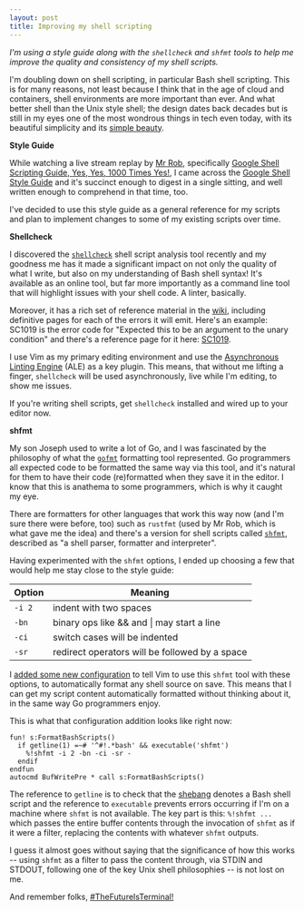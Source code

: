 ```yaml
---
layout: post
title: Improving my shell scripting
---
```


_I'm using a style guide along with the `shellcheck` and `shfmt` tools to help me improve the quality and consistency of my shell scripts._

I'm doubling down on shell scripting, in particular Bash shell scripting. This is for many reasons, not least because I think that in the age of cloud and containers, shell environments are more important than ever. And what better shell than the Unix style shell; the design dates back decades but is still in my eyes one of the most wondrous things in tech even today, with its beautiful simplicity and its [simple beauty](https://en.wikipedia.org/wiki/Unix_philosophy#:~:text=The%20Unix%20philosophy%20is%20documented,%2C%20as%20yet%20unknown%2C%20program.).

**Style Guide**

While watching a live stream replay by [Mr Rob](https://rwx.gg), specifically [Google Shell Scripting Guide, Yes, Yes, 1000 Times Yes!](https://www.youtube.com/watch?v=UGCw6wXv1Ao), I came across the [Google Shell Style Guide](https://google.github.io/styleguide/shellguide.html) and it's succinct enough to digest in a single sitting, and well written enough to comprehend in that time, too.

I've decided to use this style guide as a general reference for my scripts and plan to implement changes to some of my existing scripts over time.

**Shellcheck**

I discovered the [`shellcheck`](https://github.com/koalaman/shellcheck) shell script analysis tool recently and my goodness me has it made a significant impact on not only the quality of what I write, but also on my understanding of Bash shell syntax! It's available as an online tool, but far more importantly as a command line tool that will highlight issues with your shell code. A linter, basically.

Moreover, it has a rich set of reference material in the [wiki](https://github.com/koalaman/shellcheck/wiki), including definitive pages for each of the errors it will emit. Here's an example: SC1019 is the error code for "Expected this to be an argument to the unary condition" and there's a reference page for it here: [SC1019](https://github.com/koalaman/shellcheck/wiki/SC1019).

I use Vim as my primary editing environment and use the [Asynchronous Linting Engine](https://github.com/dense-analysis/ale) (ALE) as a key plugin. This means, that without me lifting a finger, `shellcheck` will be used asynchronously, live while I'm editing, to show me issues.

If you're writing shell scripts, get `shellcheck` installed and wired up to your editor now.

**shfmt**

My son Joseph used to write a lot of Go, and I was fascinated by the philosophy of what the [`gofmt`](https://golang.org/cmd/gofmt/) formatting tool represented. Go programmers all expected code to be formatted the same way via this tool, and it's natural for them to have their code (re)formatted when they save it in the editor. I know that this is anathema to some programmers, which is why it caught my eye.

There are formatters for other languages that work this way now (and I'm sure there were before, too) such as `rustfmt` (used by Mr Rob, which is what gave me the idea) and there's a version for shell scripts called [`shfmt`](https://github.com/mvdan/sh), described as "a shell parser, formatter and interpreter".

Having experimented with the `shfmt` options, I ended up choosing a few that would help me stay close to the style guide:

|Option|Meaning|
|-|-|
|`-i 2`|indent with two spaces|
|`-bn`|binary ops like && and \| may start a line|
|`-ci`|switch cases will be indented|
|`-sr`|redirect operators will be followed by a space|

I [added some new configuration](https://github.com/qmacro/dotfiles/commit/1581496cdc2a51b0bcdda525a7f06dc11129abb1) to tell Vim to use this `shfmt` tool with these options, to automatically format any shell source on save.  This means that I can get my script content automatically formatted without thinking about it, in the same way Go programmers enjoy.

This is what that configuration addition looks like right now:

```vim
fun! s:FormatBashScripts()
  if getline(1) =~# '^#!.*bash' && executable('shfmt')
    %!shfmt -i 2 -bn -ci -sr -
  endif
endfun
autocmd BufWritePre * call s:FormatBashScripts()
```

The reference to `getline` is to check that the [shebang](https://en.wikipedia.org/wiki/Shebang_(Unix)) denotes a Bash shell script and the reference to `executable` prevents errors occurring if I'm on a machine where `shfmt` is not available. The key part is this: `%!shfmt ...` which passes the entire buffer contents through the invocation of `shfmt` as if it were a filter, replacing the contents with whatever `shfmt` outputs.

I guess it almost goes without saying that the significance of how this works -- using `shfmt` as a filter to pass the content through, via STDIN and STDOUT, following one of the key Unix shell philosophies -- is not lost on me.

And remember folks, [#TheFutureIsTerminal!](https://twitter.com/search?q=%23TheFutureIsTerminal&src=typed_query)
